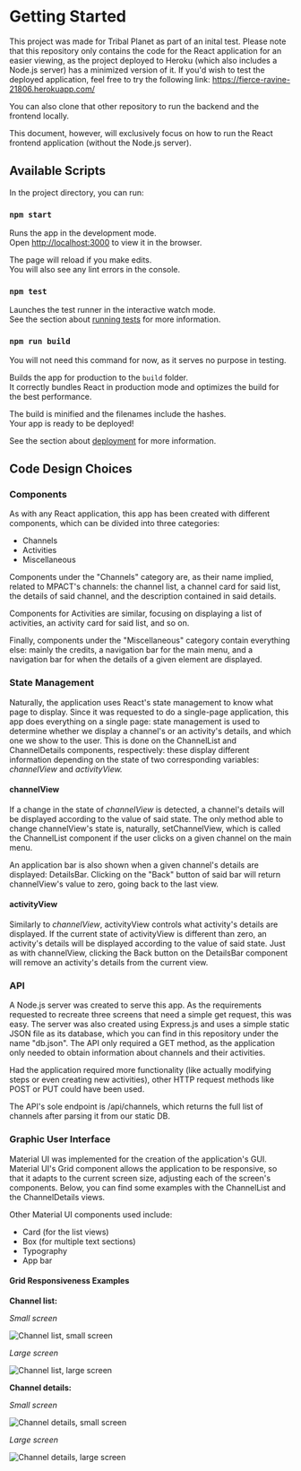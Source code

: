 # Getting Started

This project was made for Tribal Planet as part of an inital test. Please note that this repository only contains the code for the React application for an easier viewing, as the project deployed to Heroku (which also includes a Node.js server) has a minimized version of it. If you'd wish to test the deployed application, feel free to try the following link:
https://fierce-ravine-21806.herokuapp.com/

You can also clone that other repository to run the backend and the frontend locally.

This document, however, will exclusively focus on how to run the React frontend application (without the Node.js server).

## Available Scripts

In the project directory, you can run:

### `npm start`

Runs the app in the development mode.\
Open [http://localhost:3000](http://localhost:3000) to view it in the browser.

The page will reload if you make edits.\
You will also see any lint errors in the console.

### `npm test`

Launches the test runner in the interactive watch mode.\
See the section about [running tests](https://facebook.github.io/create-react-app/docs/running-tests) for more information.

### `npm run build`

You will not need this command for now, as it serves no purpose in testing.

Builds the app for production to the `build` folder.\
It correctly bundles React in production mode and optimizes the build for the best performance.

The build is minified and the filenames include the hashes.\
Your app is ready to be deployed!

See the section about [deployment](https://facebook.github.io/create-react-app/docs/deployment) for more information.

## Code Design Choices

### Components

As with any React application, this app has been created with different components, which can be divided into three categories:
- Channels
- Activities
- Miscellaneous

Components under the "Channels" category are, as their name implied, related to MPACT's channels: the channel list, a channel card for said list, the details of said channel, and the description contained in said details.

Components for Activities are similar, focusing on displaying a list of activities, an activity card for said list, and so on.

Finally, components under the "Miscellaneous" category contain everything else: mainly the credits, a navigation bar for the main menu, and a navigation bar for when the details of a given element are displayed.

### State Management

Naturally, the application uses React's state management to know what page to display. Since it was requested to do a single-page application, this app does everything on a single page: state management is used to determine whether we display a channel's or an activity's details, and which one we show to the user. This is done on the ChannelList and ChannelDetails components, respectively: these display different information depending on the state of two corresponding variables: _channelView_ and _activityView._

#### channelView

If a change in the state of _channelView_ is detected, a channel's details will be displayed according to the value of said state. The only method able to change channelView's state is, naturally, setChannelView, which is called the ChannelList component if the user clicks on a given channel on the main menu.

An application bar is also shown when a given channel's details are displayed: DetailsBar. Clicking on the "Back" button of said bar will return channelView's value to zero, going back to the last view.

#### activityView

Similarly to _channelView_, activityView controls what activity's details are displayed. If the current state of activityView is different than zero, an activity's details will be displayed according to the value of said state. Just as with channelView, clicking the Back button on the DetailsBar component will remove an activity's details from the current view.

### API

A Node.js server was created to serve this app. As the requirements requested to recreate three screens that need a simple get request, this was easy. The server was also created using Express.js and uses a simple static JSON file as its database, which you can find in this repository under the name "db.json". The API only required a GET method, as the application only needed to obtain information about channels and their activities. 

Had the application required more functionality (like actually modifying steps or even creating new activities), other HTTP request methods like POST or PUT could have been used.

The API's sole endpoint is /api/channels, which returns the full list of channels after parsing it from our static DB.

### Graphic User Interface

Material UI was implemented for the creation of the application's GUI. Material UI's Grid component allows the application to be responsive, so that it adapts to the current screen size, adjusting each of the screen's components. Below, you can find some examples with the ChannelList and the ChannelDetails views.

Other Material UI components used include:
- Card (for the list views)
- Box (for multiple text sections)
- Typography
- App bar

#### Grid Responsiveness Examples 

**Channel list:**

_Small screen_

![Channel list, small screen](https://i.imgur.com/wOm5h4m.png)


_Large screen_

![Channel list, large screen](https://i.imgur.com/wZMnax6.png)


**Channel details:**

_Small screen_

![Channel details, small screen](https://i.imgur.com/OCpxJpm.png)


_Large screen_

![Channel details, large screen](https://i.imgur.com/ALJY28f.png)







